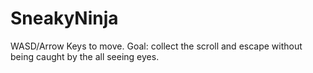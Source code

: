# SneakyNinja

WASD/Arrow Keys to move. 
Goal: collect the scroll and escape without being caught by the all seeing eyes.
